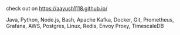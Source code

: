 check out on https://aayush1118.github.io/

Java, Python, Node.js, Bash, Apache Kafka, Docker, Git, Prometheus, Grafana, AWS, Postgres, Linux, Redis, Envoy Proxy, TimescaleDB